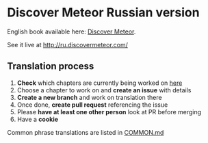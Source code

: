 Discover Meteor Russian version
=========

English book available here: [Discover Meteor](http://discovermeteor.com).

See it live at http://ru.discovermeteor.com/

## Translation process
1. **Check** which chapters are currently being worked on [here](https://github.com/DiscoverMeteor/DiscoverMeteor_Ru/issues)
2. Choose a chapter to work on and **create an issue** with details
3. **Create a new branch** and work on translation there
4. Once done, **create pull request** referencing the issue
5. Please **have at least one other person** look at PR before merging
6. Have a **cookie**


Common phrase translations are listed in [COMMON.md](https://github.com/DiscoverMeteor/DiscoverMeteor_Ru/blob/master/COMMON.md)
